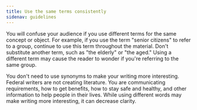 ```yaml
---
title: Use the same terms consistently
sidenav: guidelines
---
```


You will confuse your audience if you use different terms for the same concept or object. For example, if you use the term "senior citizens" to refer to a group, continue to use this term throughout the material. Don't substitute another term, such as "the elderly" or "the aged." Using a different term may cause the reader to wonder if you're referring to the same group.

You don't need to use synonyms to make your writing more interesting. Federal writers are not creating literature. You are communicating requirements, how to get benefits, how to stay safe and healthy, and other information to help people in their lives. While using different words may make writing more interesting, it can decrease clarity.
